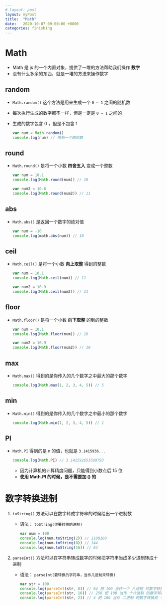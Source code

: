 ```yaml
---
# layout: post
layout: myPost
title:  "Math"
date:   2020-10-07 09:00:00 +0800
categories: finishing
---
```


# Math

- Math 是 js 的一个内置对象，提供了一堆的方法帮助我们操作 **数字**
- 没有什么多余的东西，就是一堆的方法来操作数字



## random

- `Math.random()` 这个方法是用来生成一个 `0 ~ 1` 之间的随机数

- 每次执行生成的数字都不一样，但是一定是 `0 ~ 1` 之间的

- 生成的数字包含 0 ，但是不包含 1

  ```javascript
  var num = Math.random()
  console.log(num) // 得到一个随机数
  ```



## round

- `Math.round()` 是将一个小数 **四舍五入** 变成一个整数

  ```javascript
  var num = 10.1
  console.log(Math.round(num)) // 10
  
  var num2 = 10.6
  console.log(Math.round(num2)) // 11
  ```

  

## abs

- `Math.abs()` 是返回一个数字的绝对值

  ```javascript
  var num = -10
  console.log(math.abs(num)) // 10
  ```



## ceil

- `Math.ceil()` 是将一个小数 **向上取整** 得到的整数

  ```javascript
  var num = 10.1
  console.log(Math.ceil(num)) // 11
  
  var num2 = 10.9
  console.log(Math.ceil(num2)) // 11
  ```

  

## floor

- `Math.floor()` 是将一个小数 **向下取整** 的到的整数

  ```javascript
  var num = 10.1
  console.log(Math.floor(num)) // 10
  
  var num2 = 10.9
  console.log(Math.floor(num2)) // 10
  ```

  

## max

- `Math.max()` 得到的是你传入的几个数字之中最大的那个数字

  ```javascript
  console.log(Math.max(1, 2, 3, 4, 5)) // 5
  ```



## min

- `Math.min()` 得到的是你传入的几个数字之中最小的那个数字

  ```javascript
  console.log(Math.min(1, 2, 3, 4, 5)) // 1
  ```



## PI

- `Math.PI` 得到的是 `π` 的值，也就是 `3.1415936...`

  ```javascript
  console.log(Math.PI) // 3.141592653589793
  ```

  - 因为计算机的计算精度问题，只能得到小数点后 15 位
  - **使用 Math.PI 的时候，是不需要加 () 的**



# 数字转换进制

1. `toString()` 方法可以在数字转成字符串的时候给出一个进制数

   - 语法： `toString(你要转换的进制)`

     ```javascript
     var num = 100
     console.log(num.toString(2)) // 1100100
     console.log(num.toString(8)) // 144
     console.log(num.toString(16)) // 64
     ```

2. `parseInt()` 方法可以在字符串转成数字的时候把字符串当成多少进制转成十进制

   - 语法： `parseInt(要转换的字符串，当作几进制来转换)`

     ```javascript
     var str = 100
     console.log(parseInt(str, 8)) // 64 把 100 当作一个 八进制 的数字转换成 十进制 以后得到的
     console.log(parseInt(str, 16)) // 256 把 100 当作 十六进制 的数字转换成 十进制 以后得到的
     console.log(parseInt(str, 2)) // 4 把 100 当作 二进制 的数字转换成 十进制 以后得到的
     ```




